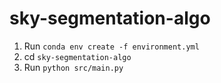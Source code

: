 # sky-segmentation-algo

1. Run `conda env create -f environment.yml`
2. cd `sky-segmentation-algo`
3. Run `python src/main.py`
